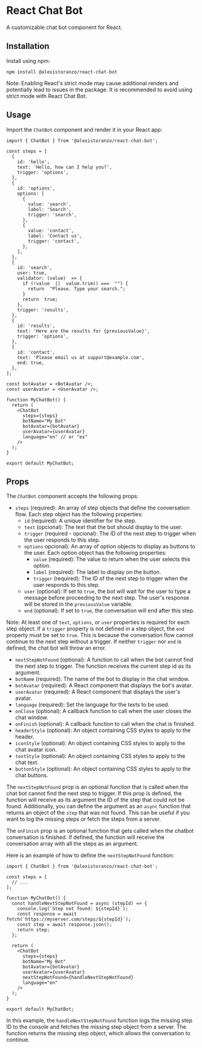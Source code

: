 # React Chat Bot

A customizable chat bot component for React.

## Installation

Install using npm:

`npm install @alexistoranzo/react-chat-bot`

Note: Enabling React's strict mode may cause additional renders and potentially lead to issues in the package. It is recommended to avoid using strict mode with React Chat Bot.

## Usage

Import the `ChatBot` component and render it in your React app:

```
import { ChatBot } from '@alexistoranzo/react-chat-bot';

const steps = [
  {
    id: 'hello',
    text: 'Hello, how can I help you?',
    trigger: 'options',
  },
  {
    id: 'options',
    options: [
      {
        value: 'search',
        label: 'Search',
        trigger: 'search',
      },
      {
        value: 'contact',
        label: 'Contact us',
        trigger: 'contact',
      },
    ],
  },
  {
    id: 'search',
    user: true,
    validator: (value)  => {
      if (!value  ||  value.trim() ===  "") {
        return  "Please. Type your search.";
      }
      return  true;
    },
    trigger: 'results',
  },
  {
    id: 'results',
    text: 'Here are the results for {previousValue}',
    trigger: 'options',
  },
  {
    id: 'contact',
    text: 'Please email us at support@example.com',
    end: true,
  },
];

const botAvatar = <BotAvatar />;
const userAvatar = <UserAvatar />;

function MyChatBot() {
  return (
    <ChatBot
      steps={steps}
      botName="My Bot"
      botAvatar={botAvatar}
      userAvatar={userAvatar}
      language="en" // or "es"
    />
  );
}

export default MyChatBot;
```

## Props

The `ChatBot` component accepts the following props:

-   `steps` (required): An array of step objects that define the conversation flow. Each step object has the following properties:
    -   `id` (required): A unique identifier for the step.
    -   `text` (opcional): The text that the bot should display to the user.
    -   `trigger` (required - opcional): The ID of the next step to trigger when the user responds to this step.
    -   `options` opcional): An array of option objects to display as buttons to the user. Each option object has the following properties:
        -   `value` (required): The value to return when the user selects this option.
        -   `label` (required): The label to display on the button.
        -   `trigger` (required): The ID of the next step to trigger when the user responds to this step.
    -   `user` (optional): If set to `true`, the bot will wait for the user to type a message before proceeding to the next step. The user's response will be stored in the `previousValue` variable.
    -   `end` (optional): If set to `true`, the conversation will end after this step.

Note: At least one of `text`, `options`, or `user` properties is required for each step object. If a `trigger` property is not defined in a step object, the `end` property must be set to `true`. This is because the conversation flow cannot continue to the next step without a trigger. If neither `trigger` nor `end` is defined, the chat bot will throw an error.
-   `nextStepNotFound` (optional): A function to call when the bot cannot find the next step to trigger. The function receives the current step id as its argument. 
-   `botName` (required): The name of the bot to display in the chat window.
-   `botAvatar` (required): A React component that displays the bot's avatar.
-   `userAvatar` (required): A React component that displays the user's avatar.
-   `language` (required): Set the language for the texts to be used.
-   `onClose` (optional): A callback function to call when the user closes the chat window.
-   `onFinish` (optional): A callback function to call when the chat is finished.
-   `headerStyle` (optional): An object containing CSS styles to apply to the header.
-   `iconStyle` (optional): An object containing CSS styles to apply to the chat avatar icon.
-   `textStyle` (optional): An object containing CSS styles to apply to the chat text.
-   `buttonStyle` (optional): An object containing CSS styles to apply to the chat buttons.

The `nextStepNotFound` prop is an optional function that is called when the chat bot cannot find the next step to trigger. If this prop is defined, the function will receive as its argument the ID of the step that could not be found. Additionally, you can define the argument as an `async` function that returns an object of the `step` that was not found. This can be useful if you want to log the missing steps or fetch the steps from a server.

The `onFinish` prop is an optional function that gets called when the chatbot conversation is finished. If defined, the function will receive the conversation array with all the steps as an argument.

Here is an example of how to define the `nextStepNotFound` function:

```
import { ChatBot } from '@alexistoranzo/react-chat-bot';

const steps = [
  // ...
];

function MyChatBot() {
  const handleNextStepNotFound = async (stepId) => {
    console.log(`Step not found: ${stepId}`);
    const response = await fetch(`https://myserver.com/steps/${stepId}`);
    const step = await response.json();
    return step;
  };

  return (
    <ChatBot
      steps={steps}
      botName="My Bot"
      botAvatar={botAvatar}
      userAvatar={userAvatar}
      nextStepNotFound={handleNextStepNotFound}
      language="en"
    />
  );
}

export default MyChatBot;
``` 

In this example, the `handleNextStepNotFound` function logs the missing step ID to the console and fetches the missing step object from a server. The function returns the missing step object, which allows the conversation to continue.